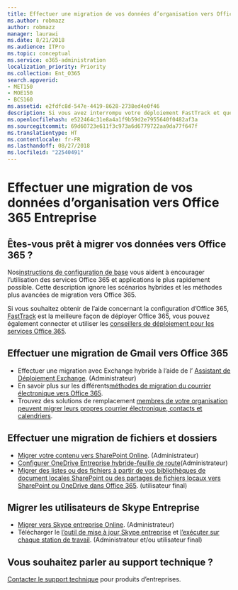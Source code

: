 ```yaml
---
title: Effectuer une migration de vos données d’organisation vers Office 365 Entreprise
ms.author: robmazz
author: robmazz
manager: laurawi
ms.date: 8/21/2018
ms.audience: ITPro
ms.topic: conceptual
ms.service: o365-administration
localization_priority: Priority
ms.collection: Ent_O365
search.appverid:
- MET150
- MOE150
- BCS160
ms.assetid: e2fdfc8d-547e-4419-8628-2738ed4e0f46
description: Si vous avez interrompu votre déploiement FastTrack et que vous êtes prêt à migrer les données vers Office 365, il s’agit du point de départ.
ms.openlocfilehash: e522464c31e8a4a1f9b59d2e7955640f0482af3a
ms.sourcegitcommit: 69d60723e611f3c973a6d6779722aa9da77f647f
ms.translationtype: HT
ms.contentlocale: fr-FR
ms.lasthandoff: 08/27/2018
ms.locfileid: "22540491"
---
```

# <a name="migrate-your-organization-data-to-office-365-enterprise"></a>Effectuer une migration de vos données d’organisation vers Office 365 Entreprise

## <a name="ready-to-migrate-your-data-to-office-365"></a>Êtes-vous prêt à migrer vos données vers Office 365 ?

Nos[instructions de configuration de base](https://support.office.com/article/Set-up-Office-365-for-business-6a3a29a0-e616-4713-99d1-15eda62d04fa) vous aident à encourager l’utilisation des services Office 365 et applications le plus rapidement possible. Cette description ignore les scénarios hybrides et les méthodes plus avancées de migration vers Office 365. 
  
Si vous souhaitez obtenir de l’aide concernant la configuration d’Office 365, [FastTrack](https://fasttrack.microsoft.com/office) est la meilleure façon de déployer Office 365, vous pouvez également connecter et utiliser les [conseillers de déploiement pour les services Office 365](deployment-advisors-for-office-365.md).

## <a name="migrate-email-to-office-365"></a>Effectuer une migration de Gmail vers Office 365
- Effectuer une migration avec Exchange hybride à l’aide de l’ [Assistant de Déploiement Exchange](https://technet.microsoft.com/exdeploy2013). (Administrateur)
- En savoir plus sur les différents[méthodes de migration du courrier électronique vers Office 365](https://support.office.com/article/Ways-to-migrate-multiple-email-accounts-to-Office-365-0a4913fe-60fb-498f-9155-a86516418842).
- Trouvez des solutions de remplacement [membres de votre organisation peuvent migrer leurs propres courrier électronique, contacts et calendriers](https://support.office.com/article/Migrate-email-and-contacts-to-Office-365-for-business-a3e3bddb-582e-4133-8670-e61b9f58627e).

## <a name="migrate-files-and-folders"></a>Effectuer une migration de fichiers et dossiers
- [Migrer votre contenu vers SharePoint Online](https://support.office.com/article/d8c6ce52-f8a2-4661-97f7-45e49351bdb9). (Administrateur)
- [Configurer OneDrive Entreprise hybride-feuille de route](https://docs.microsoft.com/SharePoint/hybrid/configure-hybrid-onedrive-for-businessroadmap)(Administrateur)
- [Migrer des listes ou des fichiers à partir de vos bibliothèques de document locales SharePoint ou des partages de fichiers locaux vers SharePoint ou OneDrive dans Office 365](https://docs.microsoft.com/sharepointmigration/introducing-the-sharepoint-migration-tool). (utilisateur final)

## <a name="migrate-skype-for-business-users"></a>Migrer les utilisateurs de Skype Entreprise
- [Migrer vers Skype entreprise Online](https://technet.microsoft.com/library/jj204969.aspx). (Administrateur)
- Télécharger le [l’outil de mise à jour Skype entreprise](https://www.microsoft.com/en-us/download/details.aspx?id=51659) et [l’exécuter sur chaque station de travail](https://support.office.com/article/Meeting-Update-Tool-for-Skype-for-Business-and-Lync-2b525fe6-ed0f-4331-b533-c31546fcf4d4). (Administrateur et/ou utilisateur final)
  
## <a name="need-to-talk-to-support"></a>Vous souhaitez parler au support technique ?
[Contacter le support technique](https://support.office.com/article/32a17ca7-6fa0-4870-8a8d-e25ba4ccfd4b) pour produits d’entreprises.